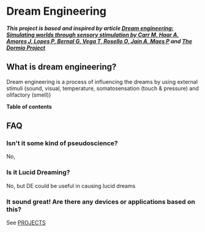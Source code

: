 # Dream Engineering
***This project is based  and inspired by article [Dream engineering: Simulating worlds through sensory stimulation by Carr M, Haar A, Amores J, Lopes P, Bernal G, Vega T, Rosello O, Jain A, Maes P](https://www.sciencedirect.com/science/article/pii/S1053810020300325) and [The Dormio Project](https://www.media.mit.edu/projects/sleep-creativity/overview/)***

## What is dream engineering?
Dream engineering is a process of influencing the dreams by using external stimuli (sound, visual, temperature, somatosensation (touch & pressure) and olifactory (smell)) 

**Table of contents**

## FAQ
### Isn't it some kind of pseudoscience?
No, 

### Is it Lucid Dreaming?
No, but DE could be useful in causing lucid dreams

### It sound great! Are there any devices or applications based on this?
See [PROJECTS](PROJECTS.md)

